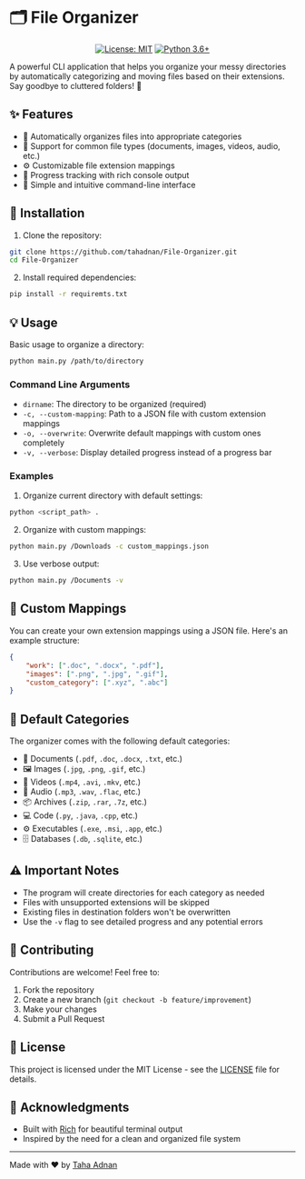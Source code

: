 # 🗂️ File Organizer
<div align="center">

[![License: MIT](https://img.shields.io/badge/License-MIT-yellow.svg)](https://opensource.org/licenses/MIT)
[![Python 3.6+](https://img.shields.io/badge/python-3.6+-blue.svg)](https://www.python.org/downloads/)

</div>

A powerful CLI application that helps you organize your messy directories by automatically categorizing and moving files based on their extensions. Say goodbye to cluttered folders! 🚀

## ✨ Features

- 📁 Automatically organizes files into appropriate categories
- 🎨 Support for common file types (documents, images, videos, audio, etc.)
- ⚙️ Customizable file extension mappings
- 🔄 Progress tracking with rich console output
- 🎯 Simple and intuitive command-line interface

## 🚀 Installation

1. Clone the repository:
```bash
git clone https://github.com/tahadnan/File-Organizer.git
cd File-Organizer
```

2. Install required dependencies:
```bash
pip install -r requiremts.txt
```

## 💡 Usage

Basic usage to organize a directory:
```bash
python main.py /path/to/directory
```

### Command Line Arguments

- `dirname`: The directory to be organized (required)
- `-c, --custom-mapping`: Path to a JSON file with custom extension mappings
- `-o, --overwrite`: Overwrite default mappings with custom ones completely
- `-v, --verbose`: Display detailed progress instead of a progress bar

### Examples

1. Organize current directory with default settings:
```bash
python <script_path> .
```

2. Organize with custom mappings:
```bash
python main.py /Downloads -c custom_mappings.json
```

3. Use verbose output:
```bash
python main.py /Documents -v
```

## 📝 Custom Mappings

You can create your own extension mappings using a JSON file. Here's an example structure:

```json
{
    "work": [".doc", ".docx", ".pdf"],
    "images": [".png", ".jpg", ".gif"],
    "custom_category": [".xyz", ".abc"]
}
```

## 📂 Default Categories

The organizer comes with the following default categories:

- 📄 Documents (`.pdf`, `.doc`, `.docx`, `.txt`, etc.)
- 🖼️ Images (`.jpg`, `.png`, `.gif`, etc.)
- 🎥 Videos (`.mp4`, `.avi`, `.mkv`, etc.)
- 🎵 Audio (`.mp3`, `.wav`, `.flac`, etc.)
- 📦 Archives (`.zip`, `.rar`, `.7z`, etc.)
- 💻 Code (`.py`, `.java`, `.cpp`, etc.)
- ⚙️ Executables (`.exe`, `.msi`, `.app`, etc.)
- 🗄️ Databases (`.db`, `.sqlite`, etc.)

## ⚠️ Important Notes

- The program will create directories for each category as needed
- Files with unsupported extensions will be skipped
- Existing files in destination folders won't be overwritten
- Use the `-v` flag to see detailed progress and any potential errors

## 🤝 Contributing

Contributions are welcome! Feel free to:

1. Fork the repository
2. Create a new branch (`git checkout -b feature/improvement`)
3. Make your changes
4. Submit a Pull Request

## 📜 License

This project is licensed under the MIT License - see the [LICENSE](LICENSE) file for details.

## 🙏 Acknowledgments

- Built with [Rich](https://github.com/Textualize/rich) for beautiful terminal output
- Inspired by the need for a clean and organized file system

---

Made with ❤️ by [Taha Adnan](https://github.com/tahadnan)
